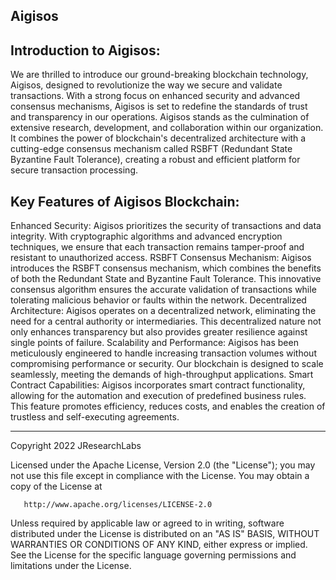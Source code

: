 
## Aigisos

## Introduction to Aigisos:
We are thrilled to introduce our ground-breaking blockchain technology, Aigisos, designed to revolutionize the way we secure and validate transactions. With a strong focus on enhanced security and advanced consensus mechanisms, Aigisos is set to redefine the standards of trust and transparency in our operations.
Aigisos stands as the culmination of extensive research, development, and collaboration within our organization. It combines the power of blockchain's decentralized architecture with a cutting-edge consensus mechanism called RSBFT (Redundant State Byzantine Fault Tolerance), creating a robust and efficient platform for secure transaction processing.
## Key Features of Aigisos Blockchain:
Enhanced Security: Aigisos prioritizes the security of transactions and data integrity. With cryptographic algorithms and advanced encryption techniques, we ensure that each transaction remains tamper-proof and resistant to unauthorized access.
RSBFT Consensus Mechanism: Aigisos introduces the RSBFT consensus mechanism, which combines the benefits of both the Redundant State and Byzantine Fault Tolerance. This innovative consensus algorithm ensures the accurate validation of transactions while tolerating malicious behavior or faults within the network.
Decentralized Architecture: Aigisos operates on a decentralized network, eliminating the need for a central authority or intermediaries. This decentralized nature not only enhances transparency but also provides greater resilience against single points of failure.
Scalability and Performance: Aigisos has been meticulously engineered to handle increasing transaction volumes without compromising performance or security. Our blockchain is designed to scale seamlessly, meeting the demands of high-throughput applications.
Smart Contract Capabilities: Aigisos incorporates smart contract functionality, allowing for the automation and execution of predefined business rules. This feature promotes efficiency, reduces costs, and enables the creation of trustless and self-executing agreements.


---

Copyright 2022 JResearchLabs

Licensed under the Apache License, Version 2.0 (the "License");
you may not use this file except in compliance with the License.
You may obtain a copy of the License at

       http://www.apache.org/licenses/LICENSE-2.0

Unless required by applicable law or agreed to in writing, software
distributed under the License is distributed on an "AS IS" BASIS,
WITHOUT WARRANTIES OR CONDITIONS OF ANY KIND, either express or implied.
See the License for the specific language governing permissions and
limitations under the License.
